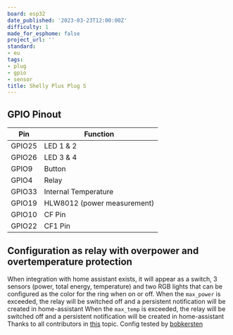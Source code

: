 ```yaml
---
board: esp32
date_published: '2023-03-23T12:00:00Z'
difficulty: 1
made_for_esphome: false
project_url: ''
standard:
- eu
tags:
- plug
- gpio
- sensor
title: Shelly Plus Plug S
---
```


## GPIO Pinout

| Pin    | Function                    |
| ------ | --------------------------- |
| GPIO25 | LED 1 & 2                   |
| GPIO26 | LED 3 & 4                   |
| GPIO9  | Button                      |
| GPIO4  | Relay                       |
| GPIO33 | Internal Temperature        |
| GPIO19 | HLW8012 (power measurement) |
| GPIO10 | CF Pin                      |
| GPIO22 | CF1 Pin                     |

## Configuration as relay with overpower and overtemperature protection

When integration with home assistant exists, it will appear as a switch, 3 sensors (power, total energy, temperature) and two RGB lights that can be configured as the color for the ring when on or off.
When the `max_power` is exceeded, the relay will be switched off and a persistent notification will be created in home-assistant
When the `max_temp` is exceeded, the relay will be switched off and a persistent notification will be created in home-assistant
Thanks to all contributors in [this](https://community.home-assistant.io/t/shelly-plus-plug-s-esphome/544316) topic.
Config tested by [bobkersten](https://github.com/bobkersten)